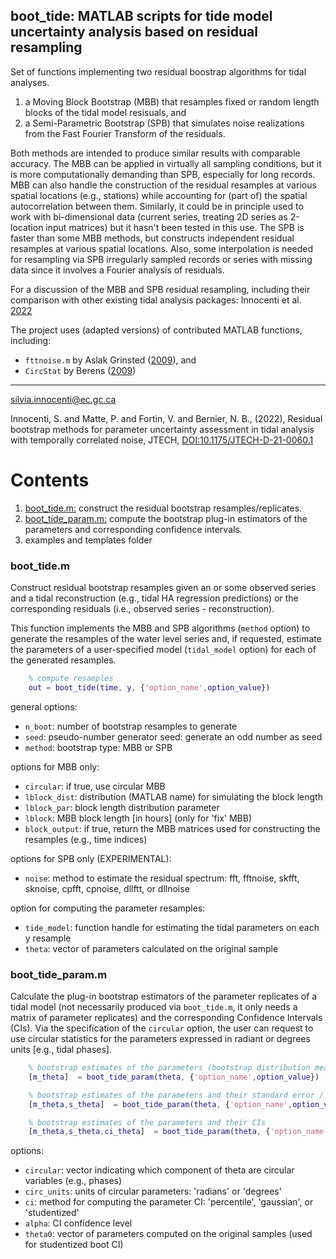 ## boot_tide: MATLAB scripts for tide model uncertainty analysis based on residual resampling
Set of functions implementing two residual boostrap algorithms for tidal analyses.  
1. a Moving Block Bootstrap (MBB) that resamples fixed or random length blocks of the tidal model resisuals, and 
2. a Semi-Parametric Bootstrap (SPB) that simulates noise realizations from the Fast Fourier Transform of the residuals. 

Both methods are intended to produce similar results with comparable accuracy. The MBB can be applied in virtually all sampling conditions, but it is more computationally demanding than SPB, especially for long records. MBB can also handle the construction of the residual resamples at various spatial locations (e.g., stations) while accounting for (part of) the spatial autocorrelation between them. Similarly, it could be in principle used to work with bi-dimensional data (current series, treating 2D series as 2-location input matrices) but it hasn't been tested in this use. The SPB is faster than some MBB methods, but constructs independent residual resamples at various spatial locations. Also, some interpolation is needed for resampling via SPB irregularly sampled records or series with missing data since it involves a Fourier analysis of residuals.  

For a discussion of the MBB and SPB residual resampling, including their comparison with other existing tidal analysis packages: Innocenti et al. [2022](DOI:10.1175/JTECH-D-21-0060.1)

The project uses (adapted versions) of contributed MATLAB functions, including: 
- `fttnoise.m` by Aslak Grinsted ([2009](https://www.mathworks.com/matlabcentral/fileexchange/32111-fftnoise-generate-noise-with-a-specified-power-spectrum)), and 
- `CircStat` by Berens ([2009](https://www.jstatsoft.org/article/view/v031i10))

---- 
silvia.innocenti@ec.gc.ca

Innocenti, S. and Matte, P. and Fortin, V. and Bernier, N. B., (2022), Residual bootstrap methods for parameter uncertainty assessment in tidal analysis with temporally correlated noise, JTECH, [DOI:10.1175/JTECH-D-21-0060.1](https://journals.ametsoc.org/view/journals/atot/aop/JTECH-D-21-0060.1/JTECH-D-21-0060.1.xml)

# Contents
1. [boot_tide.m:](#boot_tide.m) construct the residual bootstrap resamples/replicates.  
2. [boot_tide_param.m:](#boot_tide_param.m) compute the bootstrap plug-in estimators of the parameters and corresponding confidence intervals.
3. examples and templates folder


### boot_tide.m
Construct residual bootstrap resamples given an or some observed series and 
a tidal reconstruction (e.g., tidal HA regression predictions) or the corresponding
residuals (i.e., observed series - reconstruction).

This function implements the MBB and SPB algorithms (`method` option) to generate the resamples of the water level series and, if requested, estimate the parameters of a user-specified model (`tidal_model` option) for each of the generated resamples. 
   
```MATLAB
    % compute resamples
    out = boot_tide(time, y, {'option_name',option_value})
```

general options: 
- `n_boot`: number of bootstrap resamples to generate
- `seed`: pseudo-number generator seed: generate an odd number as seed  
- `method`: bootstrap type: MBB or SPB

options for MBB only:
- `circular`: if true, use circular MBB 
- `lblock_dist`: distribution (MATLAB name) for simulating the block length
- `lblock_par`: block length distribution parameter
- `lblock`: MBB block length [in hours] (only for 'fix' MBB)
- `block_output`: if true, return the MBB matrices used for constructing the resamples (e.g., time indices)

options for SPB only (EXPERIMENTAL):
- `noise`: method to estimate the residual spectrum: fft, fftnoise, skfft, sknoise, cpfft, cpnoise, dllftt, or dllnoise

option for computing the parameter resamples: 
- `tide_model`: function handle for estimating the tidal parameters on each y resample 
- `theta`: vector of parameters calculated on the original sample

### boot_tide_param.m
Calculate the plug-in bootstrap estimators of the parameter replicates of a tidal model (not necessarily produced via `boot_tide.m`, it only needs a matrix of parameter replicates) and the corresponding Confidence Intervals (CIs). 
Via the specification of the `circular` option, the user can request to use circular statistics for the parameters expressed in radiant or degrees units [e.g., tidal phases]. 

```MATLAB
    % bootstrap estimates of the parameters (bootstrap distribution means)
    [m_theta]  = boot_tide_param(theta, {'option_name',option_value}) 

    % bootstrap estimates of the parameters and their standard error / circular variance
    [m_theta,s_theta]  = boot_tide_param(theta, {'option_name',option_value})

    % bootstrap estimates of the parameters and their CIs
    [m_theta,s_theta,ci_theta]  = boot_tide_param(theta, {'option_name',option_value})
```

options: 
- `circular`: vector indicating which component of theta are circular variables (e.g., phases)  
- `circ_units`: units of circular parameters: 'radians' or 'degrees'
- `ci`: method for computing the parameter CI: 'percentile', 'gaussian', or 'studentized'
- `alpha`: CI confidence level
- `theta0`: vector of parameters computed on the original samples (used for studentized boot CI)
